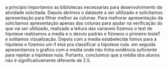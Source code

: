 a principio importamos as bibliotecas necessarias para desenvolvimento da atividade 
solicitada. 
Depois abrimos o datasete a ser ultilizado e solicitamos apresentação para filtrar melhor as colunas. 
Para melhorar apresentação da solicitamos apresentação apenas das colunas para ajudar na verificação do que vai ser ultilizado, realizado a leitura das variaveis fizemos o test de hipotese
realizamos a media e o desvio padrão e fizmeos o primeiro testeT e solitamos vizualização.
Depois com a media estabelecida fomos para a hipotese e fizemos um if else pra 
classificar a hipotese nula. em seguida apresentamos o grafico com a media onde não tinha 
evidência suficiente para rejeitar a hipótese nula. Portanto, concluimos que a média dos alunos não é significativamente diferente de 2.5.